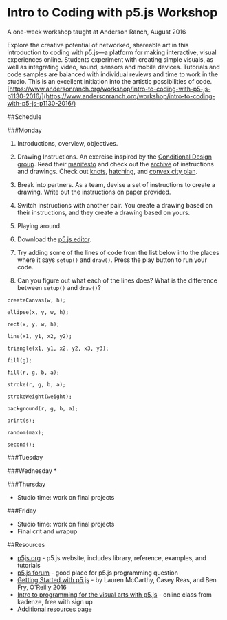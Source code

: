 # Intro to Coding with p5.js Workshop 

A one-week workshop taught at Anderson Ranch, August 2016

Explore the creative potential of networked, shareable art in this introduction to coding with p5.js—a platform for making interactive, visual experiences online. Students experiment with creating simple visuals, as well as integrating video, sound, sensors and mobile devices. Tutorials and code samples are balanced with individual reviews and time to work in the studio. This is an excellent initiation into the artistic possibilities of code. [https://www.andersonranch.org/workshop/intro-to-coding-with-p5-js-p1130-2016/](https://www.andersonranch.org/workshop/intro-to-coding-with-p5-js-p1130-2016/)


##Schedule

###Monday
1. Introductions, overview, objectives.
2. Drawing Instructions. An exercise inspired by the [Conditional Design group](http://conditionaldesign.org/). Read their [manifesto](http://conditionaldesign.org/manifesto/) and check out the [archive](http://conditionaldesign.org/archive/) of instructions and drawings. Check out [knots](http://conditionaldesign.org/workshops/knots/), [hatching](http://conditionaldesign.org/workshops/hatching/), and [convex city plan](http://conditionaldesign.org/workshops/convex-city-plan/).

  1. Break into partners. As a team, devise a set of instructions to create a drawing. Write out the instructions on paper provided.
  2. Switch instructions with another pair. You create a drawing based on their instructions, and they create a drawing based on yours.
  
3. Playing around.

  1. Download the [p5.js editor](http://p5js.org/download/).
  2. Try adding some of the lines of code from the list below into the places where it says `setup()` and `draw()`. Press the play button to run your code.
  3. Can you figure out what each of the lines does? What is the difference between `setup()` and `draw()`?

  ```
createCanvas(w, h);

ellipse(x, y, w, h);

rect(x, y, w, h);

line(x1, y1, x2, y2);

triangle(x1, y1, x2, y2, x3, y3);

fill(g);

fill(r, g, b, a);

stroke(r, g, b, a);

strokeWeight(weight);

background(r, g, b, a);

print(s);

random(max);

second();
```

###Tuesday

###Wednesday
* 

###Thursday
* Studio time: work on final projects

###Friday
* Studio time: work on final projects
* Final crit and wrapup


##Resources

* [p5js.org](http://p5js.org) - p5.js website, includes library, reference, examples, and tutorials
* [p5.js forum](https://forum.processing.org/two/) - good place for p5.js programming question
* [Getting Started with p5.js](https://www.amazon.com/Make-Interactive-Graphics-JavaScript-Processing/dp/1457186772) - by Lauren McCarthy, Casey Reas, and Ben Fry, O'Reilly 2016
* [Intro to programming for the visual arts with p5.js](https://www.kadenze.com/courses/introduction-to-programming-for-the-visual-arts-with-p5-js/info) - online class from kadenze, free with sign up
* [Additional resources page](https://github.com/ITPNYU/ICM-2015/wiki/Resources)

